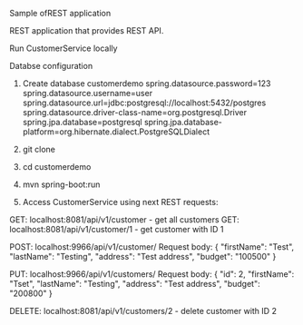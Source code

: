 Sample ofREST application

REST application that provides REST API.

Run CustomerService locally

Databse configuration

1. Create database customerdemo
spring.datasource.password=123
spring.datasource.username=user
spring.datasource.url=jdbc:postgresql://localhost:5432/postgres
spring.datasource.driver-class-name=org.postgresql.Driver
spring.jpa.database=postgresql
spring.jpa.database-platform=org.hibernate.dialect.PostgreSQLDialect


2. git clone 
3. cd customerdemo
4. mvn spring-boot:run

5. Access CustomerService using next REST requests:

GET: localhost:8081/api/v1/customer - get all customers
GET: localhost:8081/api/v1/customer/1 - get customer with ID 1

POST: localhost:9966/api/v1/customer/
Request body:
{
	"firstName": "Test",
	"lastName": "Testing",
	"address": "Test address",
	"budget": "100500"
}

PUT: localhost:9966/api/v1/customers/
Request body:
{
    "id": 2,
	"firstName": "Tset",
	"lastName": "Testing",
	"address": "Test address",
	"budget": "200800"
}


DELETE: localhost:8081/api/v1/customers/2 - delete customer with ID 2